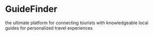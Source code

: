 # GuideFinder
the ultimate platform for connecting tourists with knowledgeable local guides for personalized travel experiences
